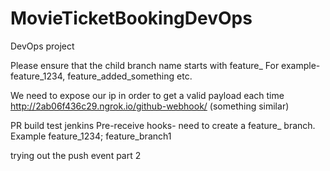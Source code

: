# MovieTicketBookingDevOps
DevOps project

Please ensure that the child branch name starts with feature_
For example- feature_1234, feature_added_something etc.

We need to expose our ip in order to get a valid payload each time
 http://2ab06f436c29.ngrok.io/github-webhook/ (something similar)

PR build test jenkins
Pre-receive hooks- need to create a feature_ branch. Example feature_1234; feature_branch1

trying out the push event part 2

